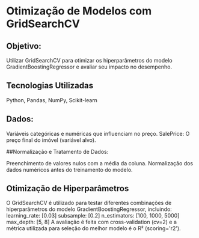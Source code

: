 # Otimização de Modelos com GridSearchCV

## Objetivo:
Utilizar GridSearchCV para otimizar os hiperparâmetros do modelo GradientBoostingRegressor e avaliar seu impacto no desempenho.

## Tecnologias Utilizadas
Python, Pandas, NumPy, Scikit-learn

## Dados:
Variáveis categóricas e numéricas que influenciam no preço.
SalePrice: O preço final do imóvel (variável alvo).

##Normalização e Tratamento de Dados:

Preenchimento de valores nulos com a média da coluna.
Normalização dos dados numéricos antes do treinamento do modelo.

## Otimização de Hiperparâmetros
O GridSearchCV é utilizado para testar diferentes combinações de hiperparâmetros do modelo GradientBoostingRegressor, incluindo:
learning_rate: [0.03]
subsample: [0.2]
n_estimators: [100, 1000, 5000]
max_depth: [5, 8]
A avaliação é feita com cross-validation (cv=2) e a métrica utilizada para seleção do melhor modelo é o R² (scoring='r2').
